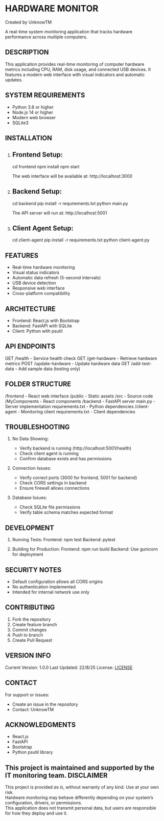 HARDWARE MONITOR
===============
Created by UnknowTM

A real-time system monitoring application that tracks hardware performance across multiple computers.

DESCRIPTION
----------
This application provides real-time monitoring of computer hardware metrics including CPU, RAM, 
disk usage, and connected USB devices. It features a modern web interface with visual indicators 
and automatic updates.

SYSTEM REQUIREMENTS
-----------------
- Python 3.8 or higher
- Node.js 14 or higher
- Modern web browser
- SQLite3

INSTALLATION
-----------

1. Frontend Setup:
   -------------
   cd frontend
   npm install
   npm start
   
   The web interface will be available at: http://localhost:3000

2. Backend Setup:
   ------------
   cd backend
   pip install -r requirements.txt
   python main.py
   
   The API server will run at: http://localhost:5001

3. Client Agent Setup:
   ----------------
   cd client-agent
   pip install -r requirements.txt
   python client-agent.py

FEATURES
--------
- Real-time hardware monitoring
- Visual status indicators
- Automatic data refresh (5-second intervals)
- USB device detection
- Responsive web interface
- Cross-platform compatibility

ARCHITECTURE
-----------
- Frontend: React.js with Bootstrap
- Backend: FastAPI with SQLite
- Client: Python with psutil

API ENDPOINTS
------------
GET  /health          - Service health check
GET  /get-hardware    - Retrieve hardware metrics
POST /update-hardware - Update hardware data
GET  /add-test-data  - Add sample data (testing only)

FOLDER STRUCTURE
---------------
/frontend           - React web interface
  /public          - Static assets
  /src             - Source code
    /MyComponents  - React components
/backend           - FastAPI server
  main.py          - Server implementation
  requirements.txt - Python dependencies
/client-agent      - Monitoring client
  requirements.txt - Client dependencies

TROUBLESHOOTING
--------------
1. No Data Showing:
   - Verify backend is running (http://localhost:5001/health)
   - Check client agent is running
   - Confirm database exists and has permissions

2. Connection Issues:
   - Verify correct ports (3000 for frontend, 5001 for backend)
   - Check CORS settings in backend
   - Ensure firewall allows connections

3. Database Issues:
   - Check SQLite file permissions
   - Verify table schema matches expected format

DEVELOPMENT
----------
1. Running Tests:
   Frontend: npm test
   Backend: pytest

2. Building for Production:
   Frontend: npm run build
   Backend: Use gunicorn for deployment

SECURITY NOTES
-------------
- Default configuration allows all CORS origins
- No authentication implemented
- Intended for internal network use only

CONTRIBUTING
-----------
1. Fork the repository
2. Create feature branch
3. Commit changes
4. Push to branch
5. Create Pull Request

VERSION INFO
-----------
Current Version: 1.0.0
Last Updated: 22/8/25
License: [LICENSE](LICENSE)

CONTACT
-------
For support or issues:
- Create an issue in the repository
- Contact: UnknowTM

ACKNOWLEDGMENTS
--------------
- React.js
- FastAPI
- Bootstrap
- Python psutil library

This project is maintained and supported by the IT monitoring team. 
DISCLAIMER
--------------
This project is provided *as is*, without warranty of any kind. Use at your own risk.  
Hardware monitoring may behave differently depending on your system’s configuration, drivers, or permissions.  
This application does not transmit personal data, but users are responsible for how they deploy and use it.
